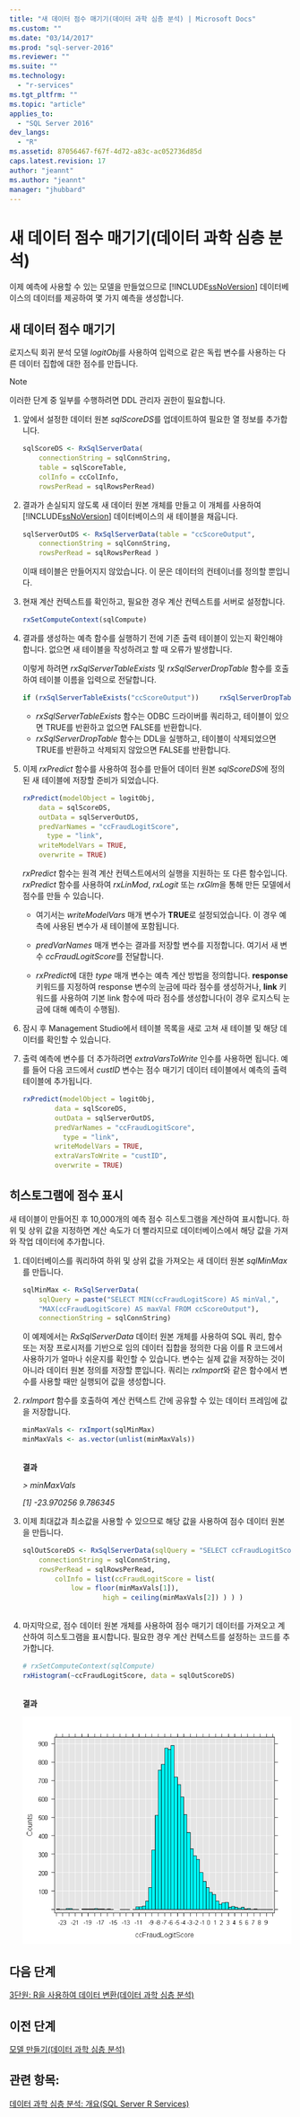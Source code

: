 ```yaml
---
title: "새 데이터 점수 매기기(데이터 과학 심층 분석) | Microsoft Docs"
ms.custom: ""
ms.date: "03/14/2017"
ms.prod: "sql-server-2016"
ms.reviewer: ""
ms.suite: ""
ms.technology: 
  - "r-services"
ms.tgt_pltfrm: ""
ms.topic: "article"
applies_to: 
  - "SQL Server 2016"
dev_langs: 
  - "R"
ms.assetid: 87056467-f67f-4d72-a83c-ac052736d85d
caps.latest.revision: 17
author: "jeannt"
ms.author: "jeannt"
manager: "jhubbard"
---
```

# 새 데이터 점수 매기기(데이터 과학 심층 분석)
이제 예측에 사용할 수 있는 모델을 만들었으므로 [!INCLUDE[ssNoVersion](../../includes/ssnoversion-md.md)] 데이터베이스의 데이터를 제공하여 몇 가지 예측을 생성합니다.  
  
## 새 데이터 점수 매기기  
로지스틱 회귀 분석 모델 *logitObj*를 사용하여 입력으로 같은 독립 변수를 사용하는 다른 데이터 집합에 대한 점수를 만듭니다.  
  
> [!NOTE]  
> 이러한 단계 중 일부를 수행하려면 DDL 관리자 권한이 필요합니다.  
  
1.  앞에서 설정한 데이터 원본 *sqlScoreDS*를 업데이트하여 필요한 열 정보를 추가합니다.  
  
    ```R  
    sqlScoreDS <- RxSqlServerData(  
        connectionString = sqlConnString,   
        table = sqlScoreTable,   
        colInfo = ccColInfo,   
        rowsPerRead = sqlRowsPerRead)    
    ```  
  
2.  결과가 손실되지 않도록 새 데이터 원본 개체를 만들고 이 개체를 사용하여 [!INCLUDE[ssNoVersion](../../includes/ssnoversion-md.md)] 데이터베이스의 새 테이블을 채웁니다.  
  
    ```R    
    sqlServerOutDS <- RxSqlServerData(table = "ccScoreOutput",   
        connectionString = sqlConnString,   
        rowsPerRead = sqlRowsPerRead )    
    ```  
     이때 테이블은 만들어지지 않았습니다. 이 문은 데이터의 컨테이너를 정의할 뿐입니다.
     
3.  현재 계산 컨텍스트를 확인하고, 필요한 경우 계산 컨텍스트를 서버로 설정합니다.  
  
    ```R  
    rxSetComputeContext(sqlCompute)  
    ```  
  
4.  결과를 생성하는 예측 함수를 실행하기 전에 기존 출력 테이블이 있는지 확인해야 합니다. 없으면 새 테이블을 작성하려고 할 때 오류가 발생합니다.  
  
    이렇게 하려면 *rxSqlServerTableExists* 및 *rxSqlServerDropTable* 함수를 호출하여 테이블 이름을 입력으로 전달합니다.  
  
    ```R  
    if (rxSqlServerTableExists("ccScoreOutput"))     rxSqlServerDropTable("ccScoreOutput")   
    ```  
  
    -   *rxSqlServerTableExists* 함수는 ODBC 드라이버를 쿼리하고, 테이블이 있으면 TRUE를 반환하고 없으면 FALSE를 반환합니다.    
    -   *rxSqlServerDropTable* 함수는 DDL을 실행하고, 테이블이 삭제되었으면 TRUE를 반환하고 삭제되지 않았으면 FALSE를 반환합니다.   
  
5.  이제 *rxPredict* 함수를 사용하여 점수를 만들어 데이터 원본 *sqlScoreDS*에 정의된 새 테이블에 저장할 준비가 되었습니다.  
  
    ```R  
    rxPredict(modelObject = logitObj,   
        data = sqlScoreDS,        
        outData = sqlServerOutDS,     
        predVarNames = "ccFraudLogitScore",   
          type = "link",      
        writeModelVars = TRUE,        
        overwrite = TRUE)    
    ```  
  
    *rxPredict* 함수는 원격 계산 컨텍스트에서의 실행을 지원하는 또 다른 함수입니다. *rxPredict* 함수를 사용하여 *rxLinMod*, *rxLogit* 또는 *rxGlm*을 통해 만든 모델에서 점수를 만들 수 있습니다.  
  
    -   여기서는 *writeModelVars* 매개 변수가 **TRUE**로 설정되었습니다. 이 경우 예측에 사용된 변수가 새 테이블에 포함됩니다.  
  
    -   *predVarNames* 매개 변수는 결과를 저장할 변수를 지정합니다. 여기서 새 변수 *ccFraudLogitScore*를 전달합니다.  
  
    -   *rxPredict*에 대한 *type* 매개 변수는 예측 계산 방법을 정의합니다. **response** 키워드를 지정하여 response 변수의 눈금에 따라 점수를 생성하거나, **link** 키워드를 사용하여 기본 link 함수에 따라 점수를 생성합니다(이 경우 로지스틱 눈금에 대해 예측이 수행됨).  

6. 잠시 후 Management Studio에서 테이블 목록을 새로 고쳐 새 테이블 및 해당 데이터를 확인할 수 있습니다.

7. 출력 예측에 변수를 더 추가하려면 *extraVarsToWrite* 인수를 사용하면 됩니다.  예를 들어 다음 코드에서 *custID* 변수는 점수 매기기 데이터 테이블에서 예측의 출력 테이블에 추가됩니다.  
  
    ```R   
    rxPredict(modelObject = logitObj,    
            data = sqlScoreDS,        
            outData = sqlServerOutDS,     
            predVarNames = "ccFraudLogitScore",   
              type = "link",      
            writeModelVars = TRUE,        
            extraVarsToWrite = "custID",      
            overwrite = TRUE)    
    ```  
  
## 히스토그램에 점수 표시  
새 테이블이 만들어진 후 10,000개의 예측 점수 히스토그램을 계산하여 표시합니다. 하위 및 상위 값을 지정하면 계산 속도가 더 빨라지므로 데이터베이스에서 해당 값을 가져와 작업 데이터에 추가합니다.  
  
1.  데이터베이스를 쿼리하여 하위 및 상위 값을 가져오는 새 데이터 원본 *sqlMinMax*를 만듭니다.  
  
    ```R  
    sqlMinMax <- RxSqlServerData(  
        sqlQuery = paste("SELECT MIN(ccFraudLogitScore) AS minVal,",   
        "MAX(ccFraudLogitScore) AS maxVal FROM ccScoreOutput"),   
        connectionString = sqlConnString)    
    ```  
     이 예제에서는 *RxSqlServerData* 데이터 원본 개체를 사용하여 SQL 쿼리, 함수 또는 저장 프로시저를 기반으로 임의 데이터 집합을 정의한 다음 이를 R 코드에서 사용하기가 얼마나 쉬운지를 확인할 수 있습니다. 변수는 실제 값을 저장하는 것이 아니라 데이터 원본 정의를 저장할 뿐입니다. 쿼리는 *rxImport*와 같은 함수에서 변수를 사용할 때만 실행되어 값을 생성합니다.  
      
2.  *rxImport* 함수를 호출하여 계산 컨텍스트 간에 공유할 수 있는 데이터 프레임에 값을 저장합니다.  
  
    ```R  
    minMaxVals <- rxImport(sqlMinMax)   
    minMaxVals <- as.vector(unlist(minMaxVals))  
  
    ```  
     **결과**
 
     *> minMaxVals*
     
     *[1] -23.970256   9.786345*
  
3.  이제 최대값과 최소값을 사용할 수 있으므로 해당 값을 사용하여 점수 데이터 원본을 만듭니다.  
  
    ```R  
    sqlOutScoreDS <- RxSqlServerData(sqlQuery = "SELECT ccFraudLogitScore FROM ccScoreOutput",    
        connectionString = sqlConnString,   
        rowsPerRead = sqlRowsPerRead,   
            colInfo = list(ccFraudLogitScore = list(   
                low = floor(minMaxVals[1]),    
                        high = ceiling(minMaxVals[2]) ) ) )  
  
    ```  

  
4.  마지막으로, 점수 데이터 원본 개체를 사용하여 점수 매기기 데이터를 가져오고 계산하여 히스토그램을 표시합니다. 필요한 경우 계산 컨텍스트를 설정하는 코드를 추가합니다.  
  
    ```R  
    # rxSetComputeContext(sqlCompute)   
    rxHistogram(~ccFraudLogitScore, data = sqlOutScoreDS)  
  
    ```  
  
    **결과**  
  
    ![complex histogram created by R](../../advanced-analytics/r-services/media/rsql-sue-complex-histogram.png "complex histogram created by R")  
  
## 다음 단계  
[3단원: R을 사용하여 데이터 변환&#40;데이터 과학 심층 분석&#41;](../../advanced-analytics/r-services/lesson-3-transform-data-using-r-data-science-deep-dive.md)  
  
## 이전 단계  
[모델 만들기&#40;데이터 과학 심층 분석&#41;](../../advanced-analytics/r-services/create-models-data-science-deep-dive.md)  
  
## 관련 항목:  
[데이터 과학 심층 분석: 개요&#40;SQL Server R Services&#41;](http://msdn.microsoft.com/library/mt637368(SQL.130).aspx)  
  
  
  
